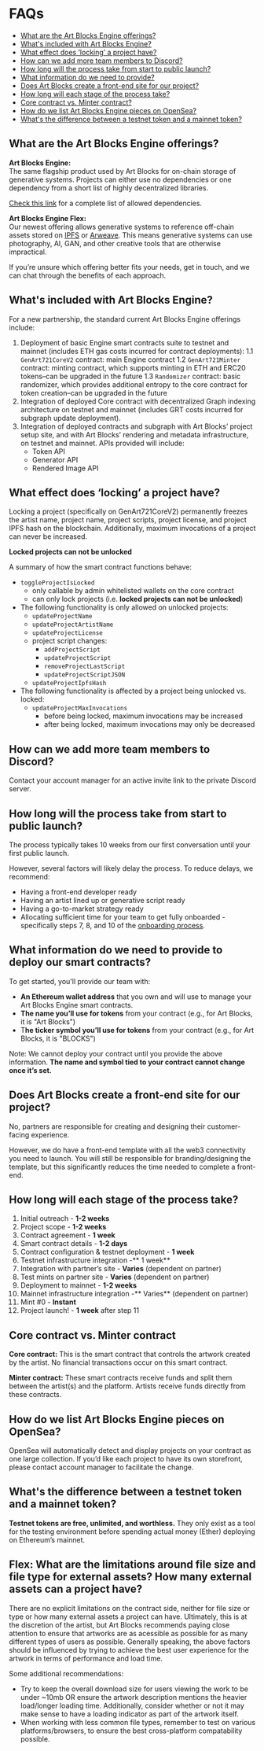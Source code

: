 # FAQs

- [What are the Art Blocks Engine offerings?](https://github.com/ArtBlocks/artblocks-docs/edit/main/art-blocks-engine-onboarding/art-blocks-engine-101/faqs.md#what-are-the-art-blocks-engine-offerings)
- [What's included with Art Blocks Engine?](https://github.com/ArtBlocks/artblocks-docs/edit/main/art-blocks-engine-onboarding/art-blocks-engine-101/faqs.md#what-are-the-current-art-blocks-engine-offerings)
- [What effect does ‘locking’ a project have?](https://github.com/ArtBlocks/artblocks-docs/edit/main/art-blocks-engine-onboarding/art-blocks-engine-101/faqs.md#what-effect-does-locking-an-art-blocks-engine-project-have)
- [How can we add more team members to Discord?](https://github.com/ArtBlocks/artblocks-docs/edit/main/art-blocks-engine-onboarding/art-blocks-engine-101/faqs.md#how-can-we-add-more-team-members-to-discord)
- [How long will the process take from start to public launch?](https://github.com/ArtBlocks/artblocks-docs/edit/main/art-blocks-engine-onboarding/art-blocks-engine-101/faqs.md#how-long-will-the-process-take-from-start-to-public-launch)
- [What information do we need to provide?](https://github.com/ArtBlocks/artblocks-docs/edit/main/art-blocks-engine-onboarding/art-blocks-engine-101/faqs.md#what-information-do-we-need-to-provide-to-deploy-our-smart-contracts)
- [Does Art Blocks create a front-end site for our project?](https://github.com/ArtBlocks/artblocks-docs/edit/main/art-blocks-engine-onboarding/art-blocks-engine-101/faqs.md#does-art-blocks-create-a-front-end-site-for-our-project)
- [How long will each stage of the process take?](https://github.com/ArtBlocks/artblocks-docs/edit/main/art-blocks-engine-onboarding/art-blocks-engine-101/faqs.md#how-long-will-each-stage-of-the-process-take)
- [Core contract vs. Minter contract?](https://github.com/ArtBlocks/artblocks-docs/edit/main/art-blocks-engine-onboarding/art-blocks-engine-101/faqs.md#core-contract-vs-minter-contract)
- [How do we list Art Blocks Engine pieces on OpenSea?](https://github.com/ArtBlocks/artblocks-docs/edit/main/art-blocks-engine-onboarding/art-blocks-engine-101/faqs.md#how-do-we-list-art-blocks-engine-pieces-on-opensea)
- [What's the difference between a testnet token and a mainnet token?](https://github.com/ArtBlocks/artblocks-docs/edit/main/art-blocks-engine-onboarding/art-blocks-engine-101/faqs.md#whats-the-difference-between-a-testnet-token-and-a-mainnet-token)

## What are the Art Blocks Engine offerings?

**Art Blocks Engine:**   
The same flagship product used by Art Blocks for on-chain storage of generative systems. Projects can either use no dependencies or one dependency from a short list of highly decentralized libraries.

[Check this link](https://docs.artblocks.io/creator-docs/creator-onboarding/readme/#limited-dependencies) for a complete list of allowed dependencies.


**Art Blocks Engine Flex:**   
Our newest offering allows generative systems to reference off-chain assets stored on [IPFS](https://ipfs.io/) or [Arweave](https://www.arweave.org/). This means generative systems can use photography, AI, GAN, and other creative tools that are otherwise impractical.

If you’re unsure which offering better fits your needs, get in touch, and we can chat through the benefits of each approach. 

## What's included with Art Blocks Engine?

For a new partnership, the standard current Art Blocks Engine offerings include:

1. Deployment of basic Engine smart contracts suite to testnet and mainnet (includes ETH gas costs incurred for contract deployments):
   1.1 `GenArt721CoreV2` contract: main Engine contract
   1.2 `GenArt721Minter` contract: minting contract, which supports minting in ETH and ERC20 tokens–can be upgraded in the future
   1.3 `Randomizer` contract: basic randomizer, which provides additional entropy to the core contract for token creation–can be upgraded in the future
2. Integration of deployed Core contract with decentralized Graph indexing architecture on testnet and mainnet (includes GRT costs incurred for subgraph update deployment).
3. Integration of deployed contracts and subgraph with Art Blocks’ project setup site, and with Art Blocks’ rendering and metadata infrastructure, on testnet and mainnet. APIs provided will include: 
   * Token API
   * Generator API
   * Rendered Image API

## What effect does ‘locking’ a project have?

Locking a project (specifically on GenArt721CoreV2) permanently freezes the artist name, project name, project scripts, project license, and project IPFS hash on the blockchain. Additionally, maximum invocations of a project can never be increased.

 **Locked projects can not be unlocked**

A summary of how the smart contract functions behave:
- `toggleProjectIsLocked`
  - only callable by admin whitelisted wallets on the core contract
  - can only lock projects (i.e. **locked projects can not be unlocked**)
- The following functionality is only allowed on unlocked projects:
  - `updateProjectName`
  - `updateProjectArtistName`
  - `updateProjectLicense`
  - project script changes:
    - `addProjectScript`
    - `updateProjectScript`
    - `removeProjectLastScript`
    - `updateProjectScriptJSON`
  - `updateProjectIpfsHash`
- The following functionality is affected by a project being unlocked vs. locked:
  - `updateProjectMaxInvocations`
    - before being locked, maximum invocations may be increased
    - after being locked, maximum invocations may only be decreased

## How can we add more team members to Discord?

Contact your account manager for an active invite link to the private Discord server.

## How long will the process take from start to public launch?

The process typically takes 10 weeks from our first conversation until your first public launch. 

However, several factors will likely delay the process. To reduce delays, we recommend:
- Having a front-end developer ready
- Having an artist lined up or generative script ready
- Having a go-to-market strategy ready
- Allocating sufficient time for your team to get fully onboarded - specifically steps 7, 8, and 10 of the [onboarding process](https://docs.artblocks.io/creator-docs/art-blocks-engine-onboarding/art-blocks-engine-101/Engine-partner-onboarding-steps/).

## What information do we need to provide to deploy our smart contracts?

To get started, you'll provide our team with:

- **An Ethereum wallet address** that you own and will use to manage your Art Blocks Engine smart contracts.
- **The name you’ll use for tokens** from your contract (e.g., for Art Blocks, it is "Art Blocks")
- T**he ticker symbol you’ll use for tokens** from your contract (e.g., for Art Blocks, it is "BLOCKS")

Note: We cannot deploy your contract until you provide the above information. **The name and symbol tied to your contract cannot change once it’s set.**

## Does Art Blocks create a front-end site for our project?

No, partners are responsible for creating and designing their customer-facing experience. 

However, we do have a front-end template with all the web3 connectivity you need to launch. You will still be responsible for branding/designing the template, but this significantly reduces the time needed to complete a front-end. 

## How long will each stage of the process take?

1. Initial outreach - **1-2 weeks**
2. Project scope - **1-2 weeks**
3. Contract agreement - **1 week**
4. Smart contract details - **1-2 days**
5. Contract configuration & testnet deployment - **1 week**
6. Testnet infrastructure integration -** 1 week**
7. Integration with partner’s site - **Varies** (dependent on partner)
8. Test mints on partner site - **Varies** (dependent on partner) 
9.  Deployment to mainnet - **1-2 weeks**
10. Mainnet infrastructure integration -** Varies** (dependent on partner)
11. Mint #0 - **Instant**
12. Project launch! - **1 week** after step 11

## Core contract vs. Minter contract

**Core contract:**
This is the smart contract that controls the artwork created by the artist. No financial transactions occur on this smart contract.

**Minter contract:**
These smart contracts receive funds and split them between the artist(s) and the platform. Artists receive funds directly from these contracts.

## How do we list Art Blocks Engine pieces on OpenSea?

OpenSea will automatically detect and display projects on your contract as one large collection. If you’d like each project to have its own storefront, please contact account manager to facilitate the change. 

## What's the difference between a testnet token and a mainnet token?

**Testnet tokens are free, unlimited, and worthless.** They only exist as a tool for the testing environment before spending actual money (Ether) deploying on Ethereum’s mainnet.

## Flex: What are the limitations around file size and file type for external assets? How many external assets can a project have?

There are no explicit limitations on the contract side, neither for file size or type or how many external assets a project can have. Ultimately, this is at the discretion of the artist, but Art Blocks recommends paying close attention to ensure that artworks are as acessible as possible for as many different types of users as possible. Generally speaking, the above factors should be influenced by trying to achieve the best user experience for the artwork in terms of performance and load time.

Some additional recommendations:

- Try to keep the overall download size for users viewing the work to be under ~10mb OR ensure the artwork description mentions the heavier load/longer loading time. Additionally, consider whether or not it may make sense to have a loading indicator as part of the artwork itself.
- When working with less common file types, remember to test on various platforms/browsers, to ensure the best cross-platform compatability possible.
